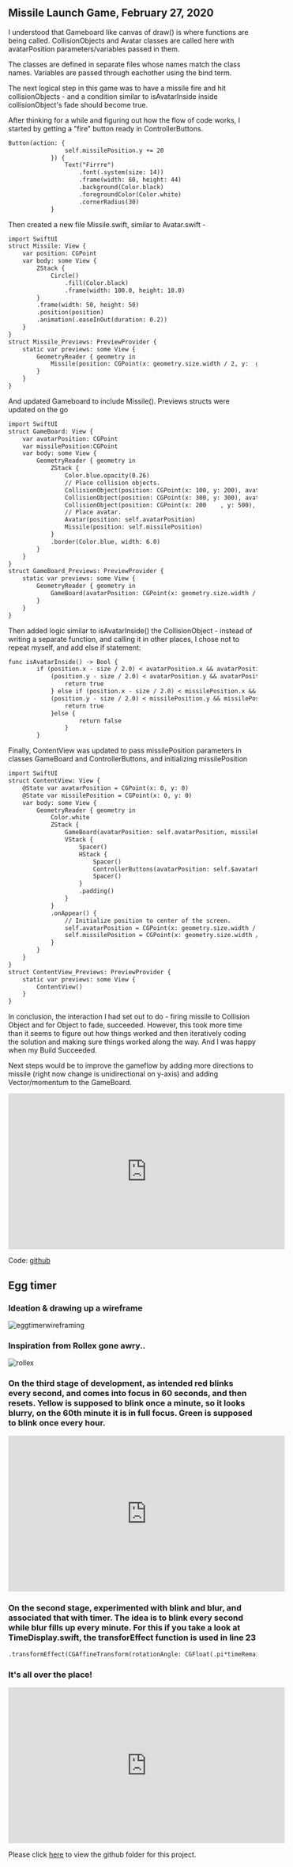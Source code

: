 ## Missile Launch Game, February 27, 2020

I understood that Gameboard like canvas of draw() is where functions are being called. CollisionObjects and Avatar classes are called here with avatarPosition parameters/variables passed in them. 

The classes are defined in separate files whose names match the class names. Variables are passed through eachother using the bind term.

The next logical step in this game was to have a missile fire and hit collisionObjects - and a condition similar to isAvatarInside inside collisionObject's fade should become true.

After thinking for a while and figuring out how the flow of code works, I started by getting a "fire" button ready in ControllerButtons.

```markdown
Button(action: {
                self.missilePosition.y += 20
            }) {
                Text("Firrre")
                    .font(.system(size: 14))
                    .frame(width: 60, height: 44)
                    .background(Color.black)
                    .foregroundColor(Color.white)
                    .cornerRadius(30)
            }
```
Then created a new file Missile.swift, similar to Avatar.swift -

```markdown
import SwiftUI
struct Missile: View {
    var position: CGPoint
    var body: some View {
        ZStack {
            Circle()
                .fill(Color.black)
                .frame(width: 100.0, height: 10.0)
        }
        .frame(width: 50, height: 50)
        .position(position)
        .animation(.easeInOut(duration: 0.2))
    }
}
struct Missile_Previews: PreviewProvider {
    static var previews: some View {
        GeometryReader { geometry in
            Missile(position: CGPoint(x: geometry.size.width / 2, y:  geometry.size.height / 2))
        }
    }
}
```

And updated Gameboard to include Missile(). Previews structs were updated on the go

```markdown
import SwiftUI
struct GameBoard: View {
    var avatarPosition: CGPoint
    var missilePosition:CGPoint
    var body: some View {
        GeometryReader { geometry in
            ZStack {
                Color.blue.opacity(0.26)
                // Place collision objects.
                CollisionObject(position: CGPoint(x: 100, y: 200), avatarPosition: self.avatarPosition, missilePosition: self.missilePosition)
                CollisionObject(position: CGPoint(x: 300, y: 300), avatarPosition: self.avatarPosition, missilePosition: self.missilePosition)
                CollisionObject(position: CGPoint(x: 200    , y: 500), avatarPosition: self.avatarPosition, missilePosition: self.missilePosition)
                // Place avatar.
                Avatar(position: self.avatarPosition)
                Missile(position: self.missilePosition)
            }
            .border(Color.blue, width: 6.0)
        }
    }
}
struct GameBoard_Previews: PreviewProvider {
    static var previews: some View {
        GeometryReader { geometry in
            GameBoard(avatarPosition: CGPoint(x: geometry.size.width / 2, y: geometry.size.height / 2), missilePosition: CGPoint(x: geometry.size.width / 2, y: geometry.size.height / 2))
        }
    }
}
```
 Then added logic similar to isAvatarInside() the CollisionObject - instead of writing a separate function, and calling it in other places, I chose not to repeat myself, and add else if statement:

```markdown
func isAvatarInside() -> Bool {
        if (position.x - size / 2.0) < avatarPosition.x && avatarPosition.x < (position.x + size / 2.0) &&
            (position.y - size / 2.0) < avatarPosition.y && avatarPosition.y < (position.y + size / 2.0) {
                return true
            } else if (position.x - size / 2.0) < missilePosition.x && missilePosition.x < (position.x + size / 2.0) &&
            (position.y - size / 2.0) < missilePosition.y && missilePosition.y < (position.y + size / 2.0) {
                return true
            }else {
                    return false
                }
        }
```
Finally, ContentView was updated to pass missilePosition parameters in classes GameBoard and ControllerButtons, and initializing missilePosition

```markdown
import SwiftUI
struct ContentView: View {
    @State var avatarPosition = CGPoint(x: 0, y: 0)
    @State var missilePosition = CGPoint(x: 0, y: 0)
    var body: some View {
        GeometryReader { geometry in
            Color.white
            ZStack {
                GameBoard(avatarPosition: self.avatarPosition, missilePosition: self.missilePosition)
                VStack {
                    Spacer()
                    HStack {
                        Spacer()
                        ControllerButtons(avatarPosition: self.$avatarPosition, missilePosition: self.$missilePosition)
                        Spacer()
                    }
                    .padding()
                }
            }
            .onAppear() {
                // Initialize position to center of the screen.
                self.avatarPosition = CGPoint(x: geometry.size.width / 2, y: geometry.size.height / 2)
                self.missilePosition = CGPoint(x: geometry.size.width / 2, y: geometry.size.height / 2)
            }
        }
    }
}
struct ContentView_Previews: PreviewProvider {
    static var previews: some View {
        ContentView()
    }
}
```
 In conclusion, the interaction I had set out to do - firing missile to Collision Object and for Object to fade, succeeded. However, this took more time than it seems to figure out how things worked and then iteratively coding the solution and making sure things worked along the way. And I was happy when my Build Succeeded.

 Next steps would be to improve the gameflow by adding more directions to missile (right now change is unidirectional on y-axis) and adding Vector/momentum to the GameBoard.

<iframe width="560" height="315" src="https://www.youtube.com/embed/JucEOUQy76k" frameborder="0" allow="accelerometer; autoplay; encrypted-media; gyroscope; picture-in-picture" allowfullscreen></iframe>


Code: [github](https://github.com/bsehgol/mobilelab/tree/master/mobile-lab-game-kit)






## Egg timer 

### Ideation & drawing up a wireframe

![eggtimerwireframing](eggtimerwireframing.jpeg)

### Inspiration from Rollex gone awry..

![rollex](rollex.jpeg)


### On the third stage of development,  as intended red blinks every second, and comes into focus in 60 seconds, and then resets. Yellow is supposed to blink once a minute, so it looks blurry, on the 60th minute it is in full focus. Green is supposed to blink once every hour.

<iframe width="560" height="315" src="https://www.youtube.com/embed/K5V6C260MyM?start=34" frameborder="0" allow="accelerometer; autoplay; encrypted-media; gyroscope; picture-in-picture" allowfullscreen></iframe>

### On the second stage, experimented with blink and blur, and associated that with timer. The idea is to blink every second while blur fills up every minute. For this if you take a look at TimeDisplay.swift, the transforEffect function is used in line 23

```markdown
.transformEffect(CGAffineTransform(rotationAngle: CGFloat(.pi*timeRemaining)))
```
### It's all over the place!

<iframe width="560" height="315" src="https://www.youtube.com/embed/u2P-6bNUz5A?start=34" frameborder="0" allow="accelerometer; autoplay; encrypted-media; gyroscope; picture-in-picture" allowfullscreen></iframe>


Please click [here](https://github.com/bsehgol/mobilelab/tree/master/mobile-lab-timer-kit) to view the github folder for this project.




